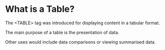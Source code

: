 
# What is a Table?

The &lt;TABLE&gt; tag was introduced for displaying content in a tabular format. 

The main purpose of a table is the presentation of data. 

Other uses would include data comparisons or viewing summarised data.
